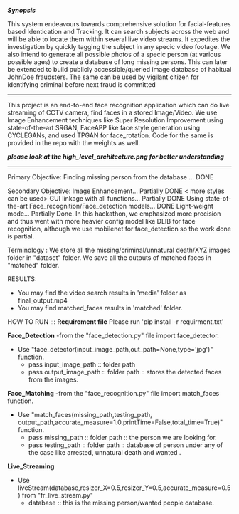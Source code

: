 ***Synopsis***

This system endeavours towards comprehensive solution for facial-features
based Identication and Tracking. It can search subjects across the web and will
be able to locate them within several live video streams. It expedites the
investigation by quickly tagging the subject in any specic video footage. We
also intend to generate all possible photos of a specic person (at various
possible ages) to create a database of long missing persons. This can later be
extended to build publicly accessible/queried image database of habitual JohnDoe fraudsters. The same can be used by vigilant citizen for identifying criminal
before next fraud is committed
******


This project is an end-to-end face recognition application which can do live streaming of CCTV camera, find faces in a stored Image/Video.
We use Image Enhancement techniques like Super Resolution Improvement using state-of-the-art SRGAN, FaceAPP like face style generation using CYCLEGANs, and used TPGAN for face_rotation.
Code for the same is provided in the repo with the weights as well.

***please look at the high_level_architecture.png for better understanding***
*******

Primary Objective:
Finding missing person from the database ... DONE

Secondary Objective:
Image Enhancement... Partially DONE < more styles can be used>
GUI linkage with all functions... Partially DONE <need to call the corresponding function based on the corresponding gui action>
Using state-of-the-art Face_recognition/Face_detection models... DONE <We can further use different models based on the latest research work>
Light-weight mode... Partially Done. In this hackathon, we emphasized more precision and thus went with more heavier config model like DLIB for face recognition, although we use mobilenet for face_detection so the work done is partial.


Terminology :
    We store all the missing/criminal/unnatural death/XYZ images folder in "dataset" folder.
    We save all the outputs of matched faces in "matched" folder.

RESULTS: 
- You may find the video search results in 'media' folder as final_output.mp4
- You may find matched_faces results in 'matched' folder.
 
HOW TO RUN ::: 
**Requirement file** 
Please run 'pip install -r requirment.txt'

**Face_Detection**
-from the "face_detection.py" file import face_detector.
- Use "face_detector(input_image_path,out_path=None,type='jpg')" function.
    - pass input_image_path  :: folder path
    - pass output_image_path :: folder path :: stores the detected faces from the images.


**Face_Matching**
-from the "face_recognition.py" file import match_faces function.
- Use "match_faces(missing_path,testing_path,
output_path,accurate_measure=1.0,printTime=False,total_time=True)"
 function.
    - pass missing_path  :: folder path ::  the person we are looking for.
    - pass testing_path :: folder path ::  database of person under any of the case like arrested, unnatural death and wanted .

**Live_Streaming**
- Use liveStream(database,resizer_X=0.5,resizer_Y=0.5,accurate_measure=0.5) from "fr_live_stream.py"
    - database :: this is the missing person/wanted people database.
    
    






